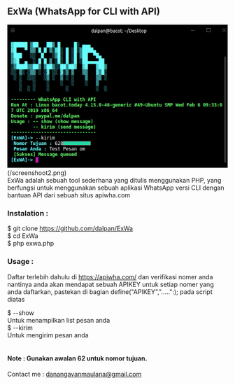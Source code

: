 ## ExWa (WhatsApp for CLI with API)
![Screenshoot](/screenshoot.png)(/screenshoot2.png)
<br>
ExWa adalah sebuah tool sederhana yang ditulis menggunakan PHP, yang berfungsi untuk menggunakan sebuah aplikasi WhatsApp versi CLI dengan bantuan API dari sebuah situs apiwha.com
<br>
### Instalation :

$ git clone https://github.com/dalpan/ExWa <br>
$ cd ExWa <br>
$ php exwa.php <br>

### Usage :

Daftar terlebih dahulu di https://apiwha.com/ dan verifikasi nomer anda nantinya anda akan mendapat sebuah APIKEY untuk setiap nomer yang anda daftarkan, pastekan di bagian define("APIKEY",".....":); pada script diatas

$ --show <br>
  Untuk menampilkan list pesan anda <br>
$ --kirim <br>
  Untuk mengirim pesan anda<br><br>
  
####  Note : Gunakan awalan 62 untuk nomor tujuan.

Contact me : danangavanmaulana@gmail.com
